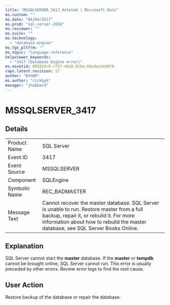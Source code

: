 ```yaml
---
title: "MSSQLSERVER_3417_deleted | Microsoft Docs"
ms.custom: ""
ms.date: "04/04/2017"
ms.prod: "sql-server-2016"
ms.reviewer: ""
ms.suite: ""
ms.technology: 
  - "database-engine"
ms.tgt_pltfrm: ""
ms.topic: "language-reference"
helpviewer_keywords: 
  - "3417 (Database Engine error)"
ms.assetid: 005829c8-cf57-4828-818a-bbe8ee2e00f0
caps.latest.revision: 17
author: "BYHAM"
ms.author: "rickbyh"
manager: "jhubbard"
---
```

# MSSQLSERVER_3417
  
## Details  
  
|||  
|-|-|  
|Product Name|SQL Server|  
|Event ID|3417|  
|Event Source|MSSQLSERVER|  
|Component|SQLEngine|  
|Symbolic Name|REC_BADMASTER|  
|Message Text|Cannot recover the master database. SQL Server is unable to run. Restore master from a full backup, repair it, or rebuild it. For more information about how to rebuild the master database, see SQL Server Books Online.|  
  
## Explanation  
SQL Server cannot start the **master** database. If the **master** or **tempdb** cannot be brought online, SQL Server cannot run. This error is usually preceded by other errors. Review error logs to find the root cause.  
  
## User Action  
Restore backup of the database or repair the database.  
  
